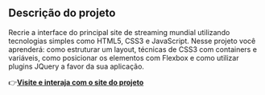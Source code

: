 ## Descrição do projeto

Recrie a interface do principal site de  streaming mundial utilizando tecnologias simples como HTML5, CSS3 e JavaScript. Nesse projeto você aprenderá: como estruturar um layout, técnicas de CSS3 com containers e variáveis, como  posicionar os  elementos com  Flexbox e  como  utilizar plugins JQuery a favor da sua aplicação.

:point_right:[**Visite e interaja com o site do projeto**](https://alvezandreluiz.github.io/dio-netflix-clone/)
